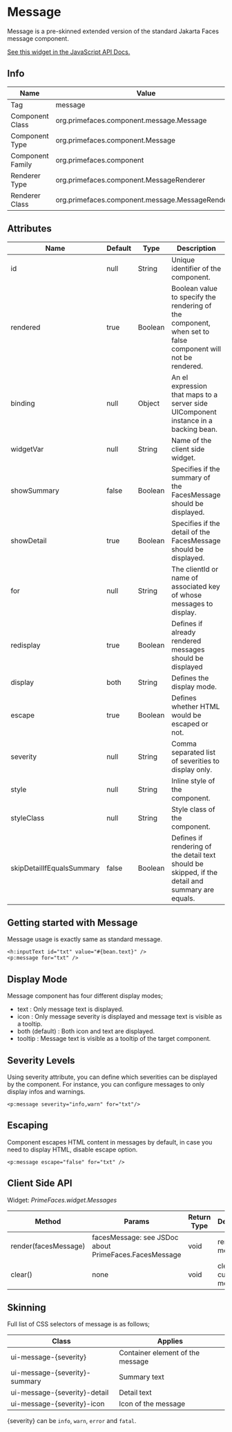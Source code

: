 # Message

Message is a pre-skinned extended version of the standard Jakarta Faces message component.

[See this widget in the JavaScript API Docs.](../jsdocs/classes/src_PrimeFaces.PrimeFaces.widget.Message.html)

## Info

| Name | Value |
| --- | --- |
| Tag | message
| Component Class | org.primefaces.component.message.Message
| Component Type | org.primefaces.component.Message
| Component Family | org.primefaces.component |
| Renderer Type | org.primefaces.component.MessageRenderer
| Renderer Class | org.primefaces.component.message.MessageRenderer

## Attributes

| Name | Default | Type | Description |
| --- | --- | --- | --- |
id | null | String | Unique identifier of the component.
rendered | true | Boolean | Boolean value to specify the rendering of the component, when set to false component will not be rendered.
binding | null | Object | An el expression that maps to a server side UIComponent instance in a backing bean.
widgetVar | null | String | Name of the client side widget.
showSummary | false | Boolean | Specifies if the summary of the FacesMessage should be displayed.
showDetail | true | Boolean | Specifies if the detail of the FacesMessage should be displayed.
for | null | String | The clientId or name of associated key of whose messages to display.
redisplay | true | Boolean | Defines if already rendered messages should be displayed
display | both | String | Defines the display mode.
escape | true | Boolean | Defines whether HTML would be escaped or not.
severity | null | String | Comma separated list of severities to display only.
style | null | String | Inline style of the component.
styleClass | null | String | Style class of the component.
skipDetailIfEqualsSummary | false | Boolean | Defines if rendering of the detail text should be skipped, if the detail and summary are equals.

## Getting started with Message
Message usage is exactly same as standard message.

```xhtml
<h:inputText id="txt" value="#{bean.text}" />
<p:message for="txt" />
```

## Display Mode
Message component has four different display modes;

- text : Only message text is displayed.
- icon : Only message severity is displayed and message text is visible as a tooltip.
- both (default) : Both icon and text are displayed.
- tooltip : Message text is visible as a tooltip of the target component.

## Severity Levels
Using severity attribute, you can define which severities can be displayed by the component. For
instance, you can configure messages to only display infos and warnings.

```xhtml
<p:message severity="info,warn" for="txt"/>
```

## Escaping
Component escapes HTML content in messages by default, in case you need to display HTML, disable
escape option.

```xhtml
<p:message escape="false" for="txt" />
```

## Client Side API
Widget: _PrimeFaces.widget.Messages_

| Method               | Params | Return Type | Description                |
|----------------------| --- | --- |----------------------------|
| render(facesMessage) | facesMessage: see JSDoc about PrimeFaces.FacesMessage  | void | renders the message        |
| clear()              | none  | void | clears the current message |

## Skinning
Full list of CSS selectors of message is as follows;

| Class | Applies |
| --- | --- |
ui-message-{severity} | Container element of the message
ui-message-{severity}-summary | Summary text
ui-message-{severity}-detail | Detail text
ui-message-{severity}-icon | Icon of the message

{severity} can be `info`, `warn`, `error` and `fatal`.


